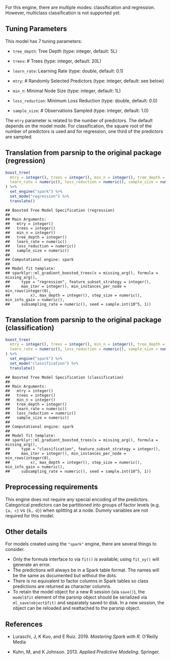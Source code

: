 


For this engine, there are multiple modes: classification and regression. However, multiclass classification is not supported yet.

## Tuning Parameters



This model has 7 tuning parameters:

- `tree_depth`: Tree Depth (type: integer, default: 5L)

- `trees`: # Trees (type: integer, default: 20L)

- `learn_rate`: Learning Rate (type: double, default: 0.1)

- `mtry`: # Randomly Selected Predictors (type: integer, default: see below)

- `min_n`: Minimal Node Size (type: integer, default: 1L)

- `loss_reduction`: Minimum Loss Reduction (type: double, default: 0.0)

- `sample_size`: # Observations Sampled (type: integer, default: 1.0)

The `mtry` parameter is related to the number of predictors. The default depends on the model mode. For classification, the square root of the number of predictors is used and for regression, one third of the predictors are sampled. 

## Translation from parsnip to the original package (regression)


```r
boost_tree(
  mtry = integer(), trees = integer(), min_n = integer(), tree_depth = integer(),
  learn_rate = numeric(), loss_reduction = numeric(), sample_size = numeric()
) %>%
  set_engine("spark") %>%
  set_mode("regression") %>%
  translate()
```

```
## Boosted Tree Model Specification (regression)
## 
## Main Arguments:
##   mtry = integer()
##   trees = integer()
##   min_n = integer()
##   tree_depth = integer()
##   learn_rate = numeric()
##   loss_reduction = numeric()
##   sample_size = numeric()
## 
## Computational engine: spark 
## 
## Model fit template:
## sparklyr::ml_gradient_boosted_trees(x = missing_arg(), formula = missing_arg(), 
##     type = "regression", feature_subset_strategy = integer(), 
##     max_iter = integer(), min_instances_per_node = min_rows(integer(0), 
##         x), max_depth = integer(), step_size = numeric(), min_info_gain = numeric(), 
##     subsampling_rate = numeric(), seed = sample.int(10^5, 1))
```

## Translation from parsnip to the original package (classification)


```r
boost_tree(
  mtry = integer(), trees = integer(), min_n = integer(), tree_depth = integer(),
  learn_rate = numeric(), loss_reduction = numeric(), sample_size = numeric()
) %>% 
  set_engine("spark") %>% 
  set_mode("classification") %>% 
  translate()
```

```
## Boosted Tree Model Specification (classification)
## 
## Main Arguments:
##   mtry = integer()
##   trees = integer()
##   min_n = integer()
##   tree_depth = integer()
##   learn_rate = numeric()
##   loss_reduction = numeric()
##   sample_size = numeric()
## 
## Computational engine: spark 
## 
## Model fit template:
## sparklyr::ml_gradient_boosted_trees(x = missing_arg(), formula = missing_arg(), 
##     type = "classification", feature_subset_strategy = integer(), 
##     max_iter = integer(), min_instances_per_node = min_rows(integer(0), 
##         x), max_depth = integer(), step_size = numeric(), min_info_gain = numeric(), 
##     subsampling_rate = numeric(), seed = sample.int(10^5, 1))
```

## Preprocessing requirements


This engine does not require any special encoding of the predictors. Categorical predictors can be partitioned into groups of factor levels (e.g. `{a, c}` vs `{b, d}`) when splitting at a node. Dummy variables are not required for this model. 

## Other details


For models created using the `"spark"` engine, there are several things to consider. 

* Only the formula interface to via `fit()` is available; using `fit_xy()` will generate an error. 
* The predictions will always be in a Spark table format. The names will be the same as documented but without the dots. 
* There is no equivalent to factor columns in Spark tables so class predictions are returned as character columns. 
* To retain the model object for a new R session (via `save()`), the `model$fit` element of the parsnip object should be serialized via `ml_save(object$fit)` and separately saved to disk. In a new session, the object can be reloaded and reattached to the parsnip object.

## References

 - Luraschi, J, K Kuo, and E Ruiz. 2019. _Mastering Spark with R_. O'Reilly Media

 - Kuhn, M, and K Johnson. 2013. _Applied Predictive Modeling_. Springer.

